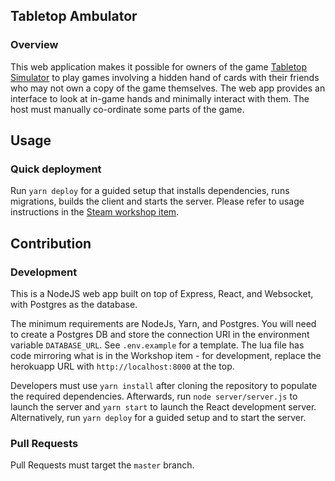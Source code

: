 ## Tabletop Ambulator

### Overview
This web application makes it possible for owners of the game [Tabletop Simulator](https://store.steampowered.com/app/286160/Tabletop_Simulator/)
to play games involving a hidden hand of cards with their friends who may not own a copy of the game themselves. The web
app provides an interface to look at in-game hands and minimally interact with them. The host must manually co-ordinate
some parts of the game.

## Usage

### Quick deployment

Run `yarn deploy` for a guided setup that installs dependencies, runs migrations, builds the client and starts the server.
Please refer to usage instructions in the [Steam workshop item](https://steamcommunity.com/sharedfiles/filedetails/?id=2085044664).

## Contribution
### Development
This is a NodeJS web app built on top of Express, React, and Websocket, with Postgres as the database.

The minimum requirements are NodeJs, Yarn, and Postgres. You will need to create a Postgres DB and store the connection
URI in the environment variable `DATABASE_URL`. See `.env.example` for a template. The lua file has code mirroring what is in the Workshop item - for
development, replace the herokuapp URL with `http://localhost:8000` at the top.

Developers must use `yarn install` after cloning the repository to populate the required dependencies. Afterwards, run
`node server/server.js` to launch the server and `yarn start` to launch the React development server. Alternatively, run `yarn deploy` for a guided setup and to start the server.

### Pull Requests
Pull Requests must target the `master` branch.
